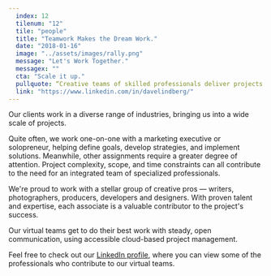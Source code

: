 ```yaml
---
  index: 12
  tilenum: "12"
  tile: "people"
  title: "Teamwork Makes the Dream Work."
  date: "2018-01-16"
  image: "../assets/images/rally.png"
  message: "Let's Work Together."
  messagex: ""
  cta: "Scale it up."
  pullquote: “Creative teams of skilled professionals deliver projects at any scale or complexity. ”
  link: "https://www.linkedin.com/in/davelindberg/"
---
```


<p>Our clients work in a diverse range of industries, bringing us into a wide scale of projects.</p>

<p>Quite often, we work one-on-one with a marketing executive or solopreneur, helping define goals, develop strategies, and implement solutions. Meanwhile, other assignments require a greater degree of attention. Project complexity, scope, and time constraints can all contribute to the need for an integrated team of specialized professionals.</p>

We're proud to work with a stellar group of creative pros — writers, photographers, producers, developers and designers. With proven talent and expertise, each associate is a valuable contributor to the project's success.

Our virtual teams get to do their best work with steady, open communication, using accessible cloud-based project management.

Feel free to check out our [LinkedIn profile](https://www.linkedin.com/in/davelindberg/), where you can view some of the professionals who contribute to our virtual teams.
